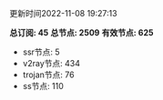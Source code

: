 更新时间2022-11-08 19:27:13

**总订阅: 45**
**总节点: 2509**
**有效节点: 625**
- ssr节点: 5
- v2ray节点: 434
- trojan节点: 76
- ss节点: 110
